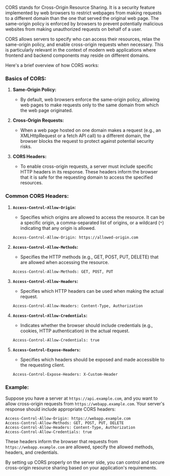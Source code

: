 CORS stands for Cross-Origin Resource Sharing. It is a security feature implemented by web browsers to restrict webpages from making requests to a different domain than the one that served the original web page. The same-origin policy is enforced by browsers to prevent potentially malicious websites from making unauthorized requests on behalf of a user.

CORS allows servers to specify who can access their resources, relax the same-origin policy, and enable cross-origin requests when necessary. This is particularly relevant in the context of modern web applications where frontend and backend components may reside on different domains.

Here's a brief overview of how CORS works:

### Basics of CORS:

1. **Same-Origin Policy:**
   - By default, web browsers enforce the same-origin policy, allowing web pages to make requests only to the same domain from which the web page originated.

2. **Cross-Origin Requests:**
   - When a web page hosted on one domain makes a request (e.g., an XMLHttpRequest or a fetch API call) to a different domain, the browser blocks the request to protect against potential security risks.

3. **CORS Headers:**
   - To enable cross-origin requests, a server must include specific HTTP headers in its response. These headers inform the browser that it is safe for the requesting domain to access the specified resources.

### Common CORS Headers:

1. **`Access-Control-Allow-Origin`:**
   - Specifies which origins are allowed to access the resource. It can be a specific origin, a comma-separated list of origins, or a wildcard (`*`) indicating that any origin is allowed.

   ```http
   Access-Control-Allow-Origin: https://allowed-origin.com
   ```

2. **`Access-Control-Allow-Methods`:**
   - Specifies the HTTP methods (e.g., GET, POST, PUT, DELETE) that are allowed when accessing the resource.

   ```http
   Access-Control-Allow-Methods: GET, POST, PUT
   ```

3. **`Access-Control-Allow-Headers`:**
   - Specifies which HTTP headers can be used when making the actual request.

   ```http
   Access-Control-Allow-Headers: Content-Type, Authorization
   ```

4. **`Access-Control-Allow-Credentials`:**
   - Indicates whether the browser should include credentials (e.g., cookies, HTTP authentication) in the actual request.

   ```http
   Access-Control-Allow-Credentials: true
   ```

5. **`Access-Control-Expose-Headers`:**
   - Specifies which headers should be exposed and made accessible to the requesting client.

   ```http
   Access-Control-Expose-Headers: X-Custom-Header
   ```

### Example:

Suppose you have a server at `https://api.example.com`, and you want to allow cross-origin requests from `https://webapp.example.com`. Your server's response should include appropriate CORS headers:

```http
Access-Control-Allow-Origin: https://webapp.example.com
Access-Control-Allow-Methods: GET, POST, PUT, DELETE
Access-Control-Allow-Headers: Content-Type, Authorization
Access-Control-Allow-Credentials: true
```

These headers inform the browser that requests from `https://webapp.example.com` are allowed, specify the allowed methods, headers, and credentials.

By setting up CORS properly on the server side, you can control and secure cross-origin resource sharing based on your application's requirements.